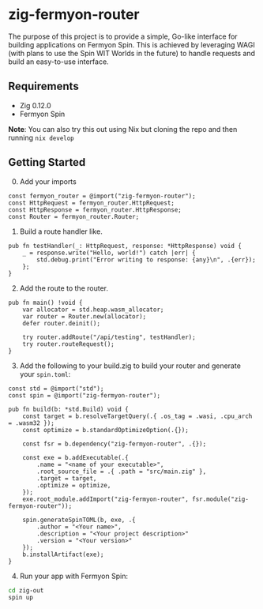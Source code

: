 # zig-fermyon-router
The purpose of this project is to provide a simple, Go-like interface for building applications on Fermyon Spin. This is achieved by leveraging WAGI (with plans to use the Spin WIT Worlds in the future) to handle requests and build an easy-to-use interface.

## Requirements
- Zig 0.12.0
- Fermyon Spin

**Note**: You can also try this out using Nix but cloning the repo and then running `nix develop`

## Getting Started
0. Add your imports
```zig
const fermyon_router = @import("zig-fermyon-router");
const HttpRequest = fermyon_router.HttpRequest;
const HttpResponse = fermyon_router.HttpResponse;
const Router = fermyon_router.Router;
```
1. Build a route handler like.
```zig
pub fn testHandler(_: HttpRequest, response: *HttpResponse) void {
    _ = response.write("Hello, world!") catch |err| {
        std.debug.print("Error writing to response: {any}\n", .{err});
    };
}
```
2. Add the route to the router.
```zig
pub fn main() !void {
    var allocator = std.heap.wasm_allocator;
    var router = Router.new(allocator);
    defer router.deinit();

    try router.addRoute("/api/testing", testHandler);
    try router.routeRequest();
}
```
3. Add the following to your build.zig to build your router and generate your `spin.toml`:
```zig
const std = @import("std");
const spin = @import("zig-fermyon-router");

pub fn build(b: *std.Build) void {
    const target = b.resolveTargetQuery(.{ .os_tag = .wasi, .cpu_arch = .wasm32 });
    const optimize = b.standardOptimizeOption(.{});

    const fsr = b.dependency("zig-fermyon-router", .{});

    const exe = b.addExecutable(.{
        .name = "<name of your executable>",
        .root_source_file = .{ .path = "src/main.zig" },
        .target = target,
        .optimize = optimize,
    });
    exe.root_module.addImport("zig-fermyon-router", fsr.module("zig-fermyon-router"));

    spin.generateSpinTOML(b, exe, .{
        .author = "<Your name>",
        .description = "<Your project description>"
        .version = "<Your version>"
    });
    b.installArtifact(exe);
}
```
4. Run your app with Fermyon Spin:
```bash
cd zig-out
spin up
```
